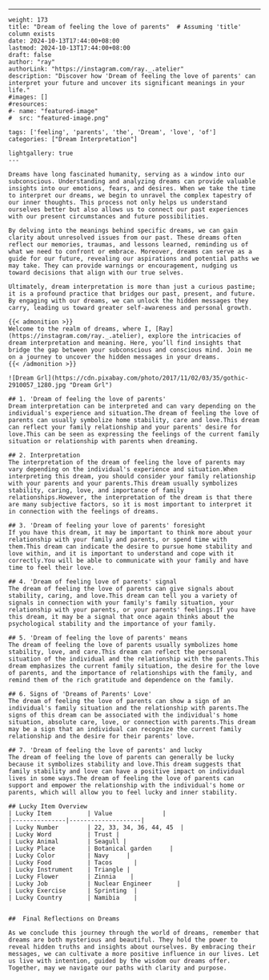 ---
    weight: 173
    title: "Dream of feeling the love of parents"  # Assuming 'title' column exists
    date: 2024-10-13T17:44:00+08:00
    lastmod: 2024-10-13T17:44:00+08:00
    draft: false
    author: "ray"
    authorLink: "https://instagram.com/ray._.atelier"
    description: "Discover how 'Dream of feeling the love of parents' can interpret your future and uncover its significant meanings in your life."
    #images: []
    #resources:
    #- name: "featured-image"
    #  src: "featured-image.png"
    
    tags: ['feeling', 'parents', 'the', 'Dream', 'love', 'of']
    categories: ["Dream Interpretation"]
    
    lightgallery: true
    ---
    
    Dreams have long fascinated humanity, serving as a window into our subconscious. Understanding and analyzing dreams can provide valuable insights into our emotions, fears, and desires. When we take the time to interpret our dreams, we begin to unravel the complex tapestry of our inner thoughts. This process not only helps us understand ourselves better but also allows us to connect our past experiences with our present circumstances and future possibilities.
    
    By delving into the meanings behind specific dreams, we can gain clarity about unresolved issues from our past. These dreams often reflect our memories, traumas, and lessons learned, reminding us of what we need to confront or embrace. Moreover, dreams can serve as a guide for our future, revealing our aspirations and potential paths we may take. They can provide warnings or encouragement, nudging us toward decisions that align with our true selves.
    
    Ultimately, dream interpretation is more than just a curious pastime; it is a profound practice that bridges our past, present, and future. By engaging with our dreams, we can unlock the hidden messages they carry, leading us toward greater self-awareness and personal growth.
    
    {{< admonition >}}
    Welcome to the realm of dreams, where I, [Ray](https://instagram.com/ray._.atelier), explore the intricacies of dream interpretation and meaning. Here, you’ll find insights that bridge the gap between your subconscious and conscious mind. Join me on a journey to uncover the hidden messages in your dreams.
    {{< /admonition >}}
    
    ![Dream Grl](https://cdn.pixabay.com/photo/2017/11/02/03/35/gothic-2910057_1280.jpg "Dream Grl")
    
    ## 1. 'Dream of feeling the love of parents'
    Dream interpretation can be interpreted and can vary depending on the individual's experience and situation.The dream of feeling the love of parents can usually symbolize home stability, care and love.This dream can reflect your family relationship and your parents' desire for love.This can be seen as expressing the feelings of the current family situation or relationship with parents when dreaming.
    
    ## 2. Interpretation
    The interpretation of the dream of feeling the love of parents may vary depending on the individual's experience and situation.When interpreting this dream, you should consider your family relationship with your parents and your parents.This dream usually symbolizes stability, caring, love, and importance of family relationships.However, the interpretation of the dream is that there are many subjective factors, so it is most important to interpret it in connection with the feelings of dreams.
    
    ## 3. 'Dream of feeling your love of parents' foresight
    If you have this dream, it may be important to think more about your relationship with your family and parents, or spend time with them.This dream can indicate the desire to pursue home stability and love within, and it is important to understand and cope with it correctly.You will be able to communicate with your family and have time to feel their love.
    
    ## 4. 'Dream of feeling love of parents' signal
    The dream of feeling the love of parents can give signals about stability, caring, and love.This dream can tell you a variety of signals in connection with your family's family situation, your relationship with your parents, or your parents' feelings.If you have this dream, it may be a signal that once again thinks about the psychological stability and the importance of your family.
    
    ## 5. 'Dream of feeling the love of parents' means
    The dream of feeling the love of parents usually symbolizes home stability, love, and care.This dream can reflect the personal situation of the individual and the relationship with the parents.This dream emphasizes the current family situation, the desire for the love of parents, and the importance of relationships with the family, and remind them of the rich gratitude and dependence on the family.
    
    ## 6. Signs of 'Dreams of Parents' Love'
    The dream of feeling the love of parents can show a sign of an individual's family situation and the relationship with parents.The signs of this dream can be associated with the individual's home situation, absolute care, love, or connection with parents.This dream may be a sign that an individual can recognize the current family relationship and the desire for their parents' love.
    
    ## 7. 'Dream of feeling the love of parents' and lucky
    The dream of feeling the love of parents can generally be lucky because it symbolizes stability and love.This dream suggests that family stability and love can have a positive impact on individual lives in some ways.The dream of feeling the love of parents can support and empower the relationship with the individual's home or parents, which will allow you to feel lucky and inner stability.
    
    ## Lucky Item Overview
    | Lucky Item          | Value              |
    |---------------|--------------------|
    | Lucky Number        | 22, 33, 34, 36, 44, 45  |
    | Lucky Word          | Trust |
    | Lucky Animal        | Seagull |
    | Lucky Place         | Botanical garden     |
    | Lucky Color         | Navy     |
    | Lucky Food          | Tacos      |
    | Lucky Instrument    | Triangle |
    | Lucky Flower        | Zinnia    |
    | Lucky Job           | Nuclear Engineer       |
    | Lucky Exercise      | Sprinting  |
    | Lucky Country       | Namibia    |
    
    
    ##  Final Reflections on Dreams
    
    As we conclude this journey through the world of dreams, remember that dreams are both mysterious and beautiful. They hold the power to reveal hidden truths and insights about ourselves. By embracing their messages, we can cultivate a more positive influence in our lives. Let us live with intention, guided by the wisdom our dreams offer. Together, may we navigate our paths with clarity and purpose.
    